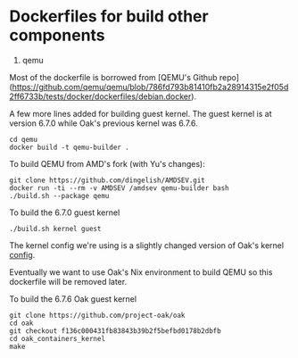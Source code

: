 # Dockerfiles for build other components

1. qemu

Most of the dockerfile is borrowed from [QEMU's Github repo]
(https://github.com/qemu/qemu/blob/786fd793b81410fb2a28914315e2f05d2ff6733b/tests/docker/dockerfiles/debian.docker).

A few more lines added for building guest kernel. The guest kernel is at version
6.7.0 while Oak's previous kernel was 6.7.6.

```
cd qemu
docker build -t qemu-builder .
```

To build QEMU from AMD's fork (with Yu's changes):

```
git clone https://github.com/dingelish/AMDSEV.git
docker run -ti --rm -v AMDSEV /amdsev qemu-builder bash
./build.sh --package qemu
```

To build the 6.7.0 guest kernel

```
./build.sh kernel guest
```

The kernel config we're using is a slightly changed version of Oak's kernel
[config](https://github.com/project-oak/oak/blob/f136c000431fb83843b39b2f5befbd0178b2dbfb/oak_containers_kernel/configs/6.7.6/minimal.config).

Eventually we want to use Oak's Nix environment to build QEMU so this dockerfile
will be removed later.

To build the 6.7.6 Oak guest kernel

```
git clone https://github.com/project-oak/oak
cd oak
git checkout f136c000431fb83843b39b2f5befbd0178b2dbfb
cd oak_containers_kernel
make
```
